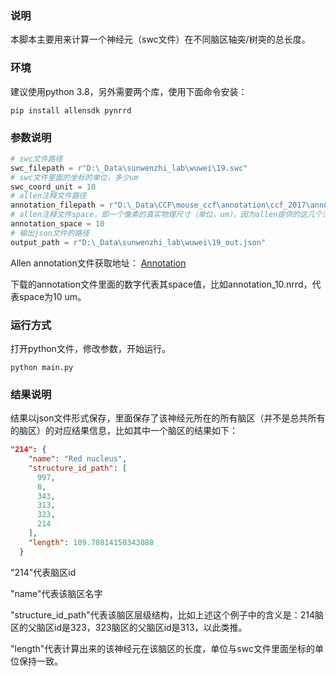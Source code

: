 ### 说明

本脚本主要用来计算一个神经元（swc文件）在不同脑区轴突/树突的总长度。

### 环境

建议使用python 3.8，另外需要两个库，使用下面命令安装：
```commandline
pip install allensdk pynrrd
```

### 参数说明
```python
# swc文件路径
swc_filepath = r"D:\_Data\sunwenzhi_lab\wuwei\19.swc"
# swc文件里面的坐标的单位，多少um
swc_coord_unit = 10
# allen注释文件路径
annotation_filepath = r"D:\_Data\CCF\mouse_ccf\annotation\ccf_2017\annotation_10.nrrd"
# allen注释文件space，即一个像素的真实物理尺寸（单位，um），因为allen提供的这几个注释文件xyz都是均匀的，所以这里使用一个值来表示
annotation_space = 10
# 输出json文件的路径
output_path = r"D:\_Data\sunwenzhi_lab\wuwei\19_out.json"
```

Allen annotation文件获取地址：
[Annotation](https://download.alleninstitute.org/informatics-archive/current-release/mouse_ccf/annotation/)

下载的annotation文件里面的数字代表其space值，比如annotation_10.nrrd，代表space为10 um。

### 运行方式 
打开python文件，修改参数，开始运行。
```commandline
python main.py
```


### 结果说明
结果以json文件形式保存，里面保存了该神经元所在的所有脑区（并不是总共所有的脑区）的对应结果信息，比如其中一个脑区的结果如下：
```json
"214": {
    "name": "Red nucleus",
    "structure_id_path": [
      997,
      8,
      343,
      313,
      323,
      214
    ],
    "length": 109.70814150343088
  }
```
"214"代表脑区id

"name"代表该脑区名字

"structure_id_path"代表该脑区层级结构，比如上述这个例子中的含义是：214脑区的父脑区id是323，323脑区的父脑区id是313，以此类推。

"length"代表计算出来的该神经元在该脑区的长度，单位与swc文件里面坐标的单位保持一致。